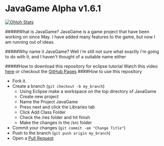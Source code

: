 JavaGame Alpha v1.6.1
=====================

[![Ohloh Stats](https://www.ohloh.net/p/JavaGame/widgets/project_thin_badge.gif)](https://www.ohloh.net/p/JavaGame)

#####What is JavaGame?
JavaGame is a game project that have been working on since May. I have added many features to the game, but now I am running out of ideas.

#####Why name it JavaGame?
Well i'm still not sure what exactly i'm going to do with it, and I haven't thought of a suitable name either

#####How to download this repository for eclipse tutorial
Watch this video [here](http://youtu.be/_3nCgac3KKM) or checkout the [GitHub Pages](http://redomar.github.io/JavaGame/)
####How to use this repository

* Fork it.
* Create a branch (```git checkout -b my_branch```)
  * Using Eclipse make a workspace on the top directory of JavaGame
  * Create new project
  * Name the Project JavaGame
  * Press next and click the Libraries tab
  * Click Add Class Folder
  * Check the /res folder and hit finish
  * Make the changes in the /src folder
* Commit your changes (```git commit -am "Change Title"```)
* Push to the branch (```git push origin my_branch```)
* Open a [Pull Request](https://github.com/redomar/JavaGame/pull/new/master)